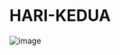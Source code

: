 # HARI-KEDUA
![image](https://github.com/user-attachments/assets/c6f49891-9104-4a5e-8aaa-069b1eb6e7b5)
